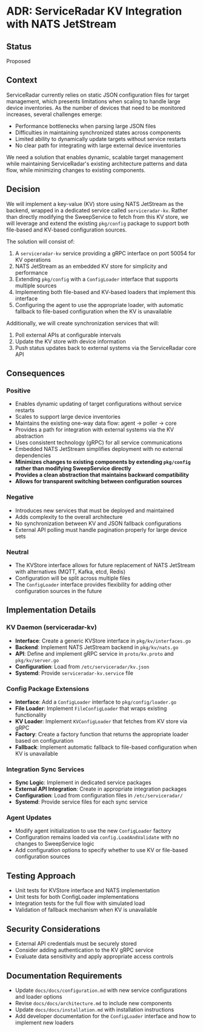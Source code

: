 # ADR: ServiceRadar KV Integration with NATS JetStream

## Status

Proposed

## Context

ServiceRadar currently relies on static JSON configuration files for target management, which presents limitations when scaling to handle large device inventories. As the number of devices that need to be monitored increases, several challenges emerge:

- Performance bottlenecks when parsing large JSON files
- Difficulties in maintaining synchronized states across components
- Limited ability to dynamically update targets without service restarts
- No clear path for integrating with large external device inventories

We need a solution that enables dynamic, scalable target management while maintaining ServiceRadar's existing architecture patterns and data flow, while minimizing changes to existing components.

## Decision

We will implement a key-value (KV) store using NATS JetStream as the backend, wrapped in a dedicated service called `serviceradar-kv`. Rather than directly modifying the SweepService to fetch from this KV store, we will leverage and extend the existing `pkg/config` package to support both file-based and KV-based configuration sources.

The solution will consist of:

1. A `serviceradar-kv` service providing a gRPC interface on port 50054 for KV operations
2. NATS JetStream as an embedded KV store for simplicity and performance
3. Extending `pkg/config` with a `ConfigLoader` interface that supports multiple sources
4. Implementing both file-based and KV-based loaders that implement this interface
5. Configuring the agent to use the appropriate loader, with automatic fallback to file-based configuration when the KV is unavailable

Additionally, we will create synchronization services that will:
1. Poll external APIs at configurable intervals
2. Update the KV store with device information
3. Push status updates back to external systems via the ServiceRadar core API

## Consequences

### Positive

- Enables dynamic updating of target configurations without service restarts
- Scales to support large device inventories
- Maintains the existing one-way data flow: agent → poller → core
- Provides a path for integration with external systems via the KV abstraction
- Uses consistent technology (gRPC) for all service communications
- Embedded NATS JetStream simplifies deployment with no external dependencies
- **Minimizes changes to existing components by extending `pkg/config` rather than modifying SweepService directly**
- **Provides a clean abstraction that maintains backward compatibility**
- **Allows for transparent switching between configuration sources**

### Negative

- Introduces new services that must be deployed and maintained
- Adds complexity to the overall architecture
- No synchronization between KV and JSON fallback configurations
- External API polling must handle pagination properly for large device sets

### Neutral

- The KVStore interface allows for future replacement of NATS JetStream with alternatives (MQTT, Kafka, etcd, Redis)
- Configuration will be split across multiple files
- The `ConfigLoader` interface provides flexibility for adding other configuration sources in the future

## Implementation Details

### KV Daemon (serviceradar-kv)

- **Interface**: Create a generic KVStore interface in `pkg/kv/interfaces.go`
- **Backend**: Implement NATS JetStream backend in `pkg/kv/nats.go`
- **API**: Define and implement gRPC service in `proto/kv.proto` and `pkg/kv/server.go`
- **Configuration**: Load from `/etc/serviceradar/kv.json`
- **Systemd**: Provide `serviceradar-kv.service` file

### Config Package Extensions

- **Interface**: Add a `ConfigLoader` interface to `pkg/config/loader.go`
- **File Loader**: Implement `FileConfigLoader` that wraps existing functionality
- **KV Loader**: Implement `KVConfigLoader` that fetches from KV store via gRPC
- **Factory**: Create a factory function that returns the appropriate loader based on configuration
- **Fallback**: Implement automatic fallback to file-based configuration when KV is unavailable

### Integration Sync Services

- **Sync Logic**: Implement in dedicated service packages
- **External API Integration**: Create in appropriate integration packages
- **Configuration**: Load from configuration files in `/etc/serviceradar/`
- **Systemd**: Provide service files for each sync service

### Agent Updates

- Modify agent initialization to use the new `ConfigLoader` factory
- Configuration remains loaded via `config.LoadAndValidate` with no changes to SweepService logic
- Add configuration options to specify whether to use KV or file-based configuration sources

## Testing Approach

- Unit tests for KVStore interface and NATS implementation
- Unit tests for both ConfigLoader implementations
- Integration tests for the full flow with simulated load
- Validation of fallback mechanism when KV is unavailable

## Security Considerations

- External API credentials must be securely stored
- Consider adding authentication to the KV gRPC service
- Evaluate data sensitivity and apply appropriate access controls

## Documentation Requirements

- Update `docs/docs/configuration.md` with new service configurations and loader options
- Revise `docs/docs/architecture.md` to include new components
- Update `docs/docs/installation.md` with installation instructions
- Add developer documentation for the `ConfigLoader` interface and how to implement new loaders